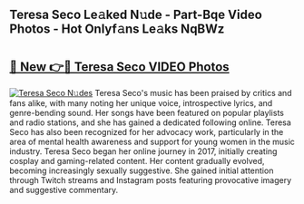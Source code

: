 ## Teresa Seco Le𝚊ked N𝚞de - Part-Bqe Video Photos - Hot Onlyf𝚊ns Le𝚊ks NqBWz

# <h2><a href="http://ab3103.deff.icu/?id=Teresa+Seco">🔗 New 👉🔴 Teresa Seco VIDEO Photos</a></h2>

[![Teresa Seco N𝚞des](https://i.imgur.com/rIISA9y.gif)](http://ab3103.deff.icu/?id=Teresa+Seco)
Teresa Seco's music has been praised by critics and fans alike, with many noting her unique voice, introspective lyrics, and genre-bending sound. Her songs have been featured on popular playlists and radio stations, and she has gained a dedicated following online. Teresa Seco has also been recognized for her advocacy work, particularly in the area of mental health awareness and support for young women in the music industry. Teresa Seco began her online journey in 2017, initially creating cosplay and gaming-related content. Her content gradually evolved, becoming increasingly sexually suggestive. She gained initial attention through Twitch streams and Instagram posts featuring provocative imagery and suggestive commentary.
